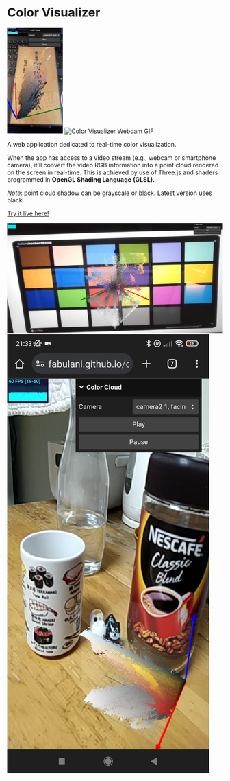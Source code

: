 # Color Visualizer

![Color Visualizer Mobile GIF](./docs/mobile.gif "Color Visualizer Mobile GIF") ![Color Visualizer Webcam GIF](./docs/webcam.gif "Color Visualizer Webcam GIF")

A web application dedicated to real-time color visualization.

When the app has access to a video stream (e.g., webcam or smartphone camera), it’ll convert the video RGB information into a point cloud rendered on the screen in real-time. This is achieved by use of Three.js and shaders programmed in **OpenGL Shading Language** **(GLSL).**

_Note_: point cloud shadow can be grayscale or black. Latest version uses black.

[Try it live here!](https://fabulani.github.io/color_visualizer/)

![Color Visualizer PC](./docs/color-visualizer.jpeg "Color Visualizer PC")
![Color Visualizer mobile](./docs/color-mobile.jpg "Color Visualizer mobile")
